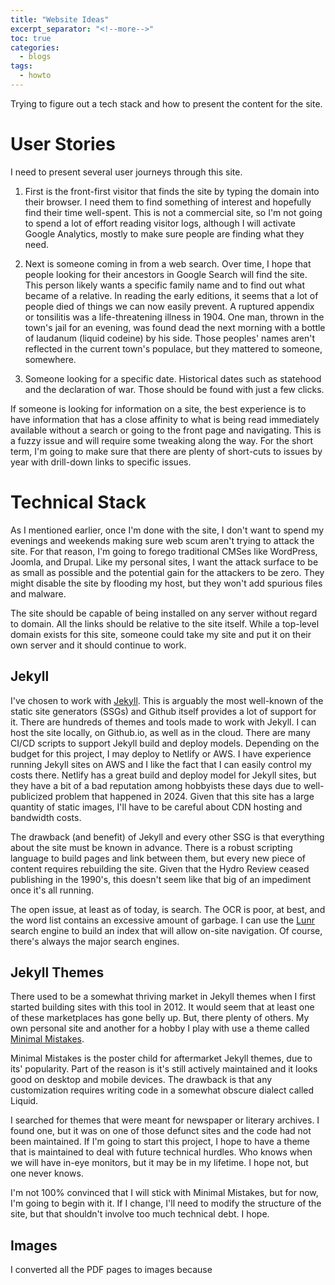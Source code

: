 ```yaml
---
title: "Website Ideas"
excerpt_separator: "<!--more-->"
toc: true
categories:
  - blogs
tags: 
  - howto
---
```


Trying to figure out a tech stack and how to present the content for the site.

<!--more-->

# User Stories

I need to present several user journeys through this site. 

1) First is the front-first visitor that finds the site by typing the domain into their browser. I need them to find something of interest and hopefully find their time well-spent. This is not a commercial site, so I'm not going to spend a lot of effort reading visitor logs, although I will activate Google Analytics, mostly to make sure people are finding what they need.

2) Next is someone coming in from a web search. Over time, I hope that people looking for their ancestors in Google Search will find the site. This person likely wants a specific family name and to find out what became of a relative. In reading the early editions, it seems that a lot of people died of things we can now easily prevent. A ruptured appendix or tonsilitis was a life-threatening illness in 1904. One man, thrown in the town's jail for an evening, was found dead the next morning with a bottle of laudanum (liquid codeine) by his side. Those peoples' names aren't reflected in the current town's populace, but they mattered to someone, somewhere.

3) Someone looking for a specific date. Historical dates such as statehood and the declaration of war. Those should be found with just a few clicks.

If someone is looking for information on a site, the best experience is to have information that has a close affinity to what is being read immediately available without a search or going to the front page and navigating. This is a fuzzy issue and will require some tweaking along the way. For the short term, I'm going to make sure that there are plenty of short-cuts to issues by year with drill-down links to specific issues.

# Technical Stack

As I mentioned earlier, once I'm done with the site, I don't want to spend my evenings and weekends making sure web scum aren't trying to attack the site. For that reason, I'm going to forego traditional CMSes like WordPress, Joomla, and Drupal. Like my personal sites, I want the attack surface to be as small as possible and the potential gain for the attackers to be zero. They might disable the site by flooding my host, but they won't add spurious files and malware.

The site should be capable of being installed on any server without regard to domain. All the links should be relative to the site itself. While a top-level domain exists for this site, someone could take my site and put it on their own server and it should continue to work.

## Jekyll 

I've chosen to work with [Jekyll](https://jekyllrb.com). This is arguably the most well-known of the static site generators (SSGs) and Github itself provides a lot of support for it. There are hundreds of themes and tools made to work with Jekyll. I can host the site locally, on Github.io, as well as in the cloud. There are many CI/CD scripts to support Jekyll build and deploy models. Depending on the budget for this project, I may deploy to Netlify or AWS. I have experience running Jekyll sites on AWS and I like the fact that I can easily control my costs there. Netlify has a great build and deploy model for Jekyll sites, but they have a bit of a bad reputation among hobbyists these days due to well-publicized problem that happened in 2024. Given that this site has a large quantity of static images, I'll have to be careful about CDN hosting and bandwidth costs.

The drawback (and benefit) of Jekyll and every other SSG is that everything about the site must be known in advance. There is a robust scripting language to build pages and link between them, but every new piece of content requires rebuilding the site. Given that the Hydro Review ceased publishing in the 1990's, this doesn't seem like that big of an impediment once it's all running.

The open issue, at least as of today, is search. The OCR is poor, at best, and the word list contains an excessive amount of garbage. I can use the [Lunr](https://www.stephanmiller.com/static-site-search/) search engine to build an index that will allow on-site navigation. Of course, there's always the major search engines.

## Jekyll Themes

There used to be a somewhat thriving market in Jekyll themes when I first started building sites with this tool in 2012. It would seem that at least one of these marketplaces has gone belly up. But, there plenty of others. My own personal site and another for a hobby I play with use a theme called [Minimal Mistakes](). 

Minimal Mistakes is the poster child for aftermarket Jekyll themes, due to its' popularity. Part of the reason is it's still actively maintained and it looks good on desktop and mobile devices. The drawback is that any customization requires writing code in a somewhat obscure dialect called Liquid.

I searched for themes that were meant for newspaper or literary archives. I found one, but it was on one of those defunct sites and the code had not been maintained. If I'm going to start this project, I hope to have a theme that is maintained to deal with future technical hurdles. Who knows when we will have in-eye monitors, but it may be in my lifetime. I hope not, but one never knows.

I'm not 100% convinced that I will stick with Minimal Mistakes, but for now, I'm going to begin with it. If I change, I'll need to modify the structure of the site, but that shouldn't involve too much technical debt. I hope.

## Images

I converted all the PDF pages to images because 